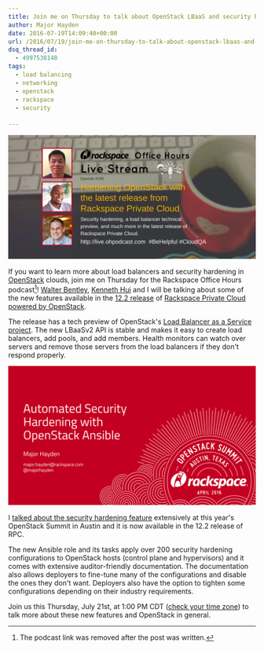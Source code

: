 ```yaml
---
title: Join me on Thursday to talk about OpenStack LBaaS and security hardening
author: Major Hayden
date: 2016-07-19T14:09:40+00:00
url: /2016/07/19/join-me-on-thursday-to-talk-about-openstack-lbaas-and-security/
dsq_thread_id:
  - 4997538148
tags:
  - load balancing
  - networking
  - openstack
  - rackspace
  - security

---
```

![1]

If you want to learn more about load balancers and security hardening in [OpenStack][2] clouds, join me on Thursday for the Rackspace Office Hours podcast[^3]! [Walter Bentley][4], [Kenneth Hui][5] and I will be talking about some of the new features available in the [12.2 release][6] of [Rackspace Private Cloud powered by OpenStack][7].

The release has a tech preview of OpenStack's [Load Balancer as a Service project][8]. The new LBaaSv2 API is stable and makes it easy to create load balancers, add pools, and add members. Health monitors can watch over servers and remove those servers from the load balancers if they don't respond properly.

![9]

I [talked about the security hardening feature][10] extensively at this year's OpenStack Summit in Austin and it is now available in the 12.2 release of RPC.

The new Ansible role and its tasks apply over 200 security hardening configurations to OpenStack hosts (control plane and hypervisors) and it comes with extensive auditor-friendly documentation. The documentation also allows deployers to fine-tune many of the configurations and disable the ones they don't want. Deployers also have the option to tighten some configurations depending on their industry requirements.

Join us this Thursday, July 21st, at 1:00 PM CDT ([check your time zone][11]) to talk more about these new features and OpenStack in general.

[1]: /wp-content/uploads/2016/07/podcast-header-openstack.png
[2]: http://openstack.org/
[4]: https://twitter.com/djstayflypro
[5]: https://twitter.com/kenhuiny
[6]: http://blog.rackspace.com/rackspace-private-cloud-v12-2-hardening-openstack/
[7]: https://www.rackspace.com/cloud/private/openstacksolutions/openstack
[8]: https://wiki.openstack.org/wiki/Neutron/LBaaS
[9]: /wp-content/uploads/2016/04/OpenStack-Summit-Austin-2016-Automated-Security-Hardening-with-OpenStack-Ansible-Major-Hayden-1.png
[10]: /2016/04/26/talk-recap-automated-security-hardening-openstack-ansible/
[11]: http://everytimezone.com/#2016-7-21,360,cn3

[^3]: The podcast link was removed after the post was written.